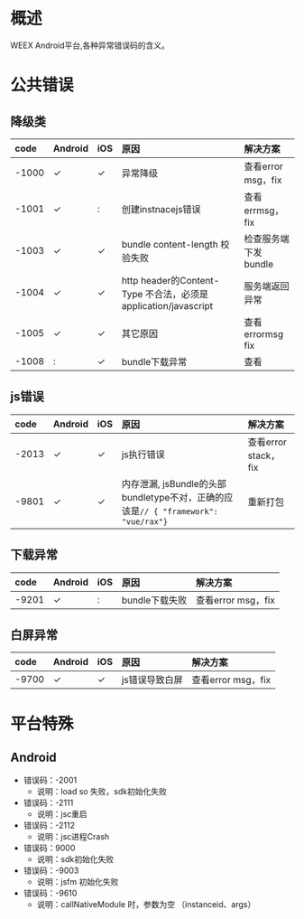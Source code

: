 # 概述

WEEX Android平台,各种异常错误码的含义。


# 公共错误

## 降级类

|code|Android|iOS|原因|解决方案|
|:---|:---|:---|:---|:---|
|-1000|✓|✓|异常降级|查看error msg，fix|
|-1001|✓|:|创建instnacejs错误|查看errmsg，fix|
|-1003|✓|✓|bundle content-length 校验失败|检查服务端下发bundle|
|-1004|✓|✓|http header的Content-Type 不合法，必须是application/javascript|服务端返回异常|
|-1005|✓|✓|其它原因|查看errormsg fix|
|-1008|:|✓|bundle下载异常|查看|


## js错误

|code|Android|iOS|原因|解决方案|
|:---|:---|:---|:---|:---|
|-2013|✓|✓|js执行错误|查看error stack，fix|
|-9801|✓|✓|内存泄漏, jsBundle的头部bundletype不对，正确的应该是`// { "framework": "vue/rax"} `|重新打包|


## 下载异常


|code|Android|iOS|原因|解决方案|
|:---|:---|:---|:---|:---|
|-9201|✓|:|bundle下载失败|查看error msg，fix |


## 白屏异常

|code|Android|iOS|原因|解决方案|
|:---|:---|:---|:---|:---|
|-9700|✓|✓|js错误导致白屏|查看error msg，fix|



# 平台特殊


## Android


- 错误码：-2001
	- 说明：load so 失败，sdk初始化失败
- 错误码：-2111
	- 说明：jsc重启
- 错误码：-2112 
	- 说明：jsc进程Crash
- 错误码：9000
	 - 说明：sdk初始化失败
- 错误码：-9003
	- 说明：jsfm 初始化失败
- 错误码：-9610
	- 说明：callNativeModule 时，参数为空 （instanceid、args）












